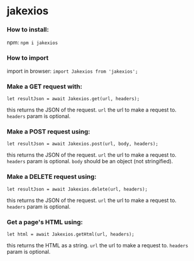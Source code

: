# jakexios

### How to install:

npm:
`npm i jakexios`

### How to import

import in browser:
`import Jakexios from 'jakexios';`

### Make a GET request with:

`let resultJson = await Jakexios.get(url, headers);`

this returns the JSON of the request.
`url` the url to make a request to.
`headers` param is optional.

### Make a POST request using:

`let resultJson = await Jakexios.post(url, body, headers);`

this returns the JSON of the request.
`url` the url to make a request to.
`headers` param is optional.
`body` should be an object (not stringified).


### Make a DELETE request using:

`let resultJson = await Jakexios.delete(url, headers);`

this returns the JSON of the request.
`url` the url to make a request to.
`headers` param is optional.

### Get a page's HTML using:

`let html = await Jakexios.getHtml(url, headers);`

this returns the HTML as a string.
`url` the url to make a request to.
`headers` param is optional.